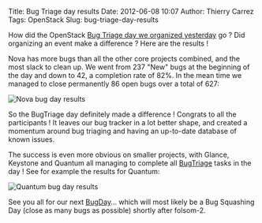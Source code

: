Title: Bug Triage day results
Date: 2012-06-08 10:07
Author: Thierry Carrez
Tags: OpenStack
Slug: bug-triage-day-results

How did the OpenStack [Bug Triage day we organized
yesterday](http://wiki.openstack.org/BugDays/20120607BugTriage) go ? Did
organizing an event make a difference ? Here are the results !

Nova has more bugs than all the other core projects combined, and the
most slack to clean up. We went from 237 "New" bugs at the beginning of
the day and down to 42, a completion rate of 82%. In the mean time we
managed to close permanently 86 open bugs over a total of 627:

![Nova bug day results]({filename}/images/nova-bug1.png)

So the BugTriage day definitely made a difference ! Congrats to all the
participants ! It leaves our bug tracker in a lot better shape, and
created a momentum around bug triaging and having an up-to-date database
of known issues.

The success is even more obvious on smaller projects, with Glance,
Keystone and Quantum all managing to complete all
[BugTriage](http://wiki.openstack.org/BugTriage) tasks in the day ! See
for example the results for Quantum:

![Quantum bug day results]({filename}/images/quantum-bug1.png)

See you all for our next [BugDay](http://wiki.openstack.org/BugDays)...
which will most likely be a Bug Squashing Day (close as many bugs as
possible) shortly after folsom-2.
